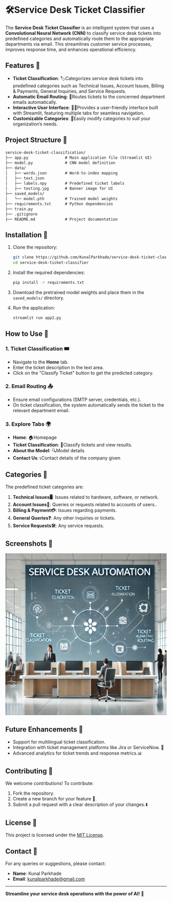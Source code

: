 # 🛠️Service Desk Ticket Classifier

The **Service Desk Ticket Classifier** is an intelligent system that uses a **Convolutional Neural Network (CNN)** to classify service desk tickets into predefined categories and automatically route them to the appropriate departments via email. This streamlines customer service processes, improves response time, and enhances operational efficiency.

## Features 🌟

- **Ticket Classification**: 🏷️Categorizes service desk tickets into predefined categories such as Technical Issues, Account Issues, Billing & Payments, General Inquiries, and Service Requests.
- **Automatic Email Routing**: 📧Routes tickets to the concerned department emails automatically.
- **Interactive User Interface**: 👩‍💻Provides a user-friendly interface built with Streamlit, featuring multiple tabs for seamless navigation.
- **Customizable Categories**: 🔧Easily modify categories to suit your organization’s needs.

## Project Structure 📂

```plaintext
service-desk-ticket-classification/
├── app.py                # Main application file (Streamlit UI)
├── model.py              # CNN model definition
├── data/
│   ├── words.json        # Word-to-index mapping
│   ├── text.json
│   ├── labels.npy        # Predefined ticket labels
│   ├── testing.jpg       # Banner image for UI
├── saved_models/
│   └── model.pth         # Trained model weights
├── requirements.txt      # Python dependencies
├── train.py
├── .gitignore
├── README.md             # Project documentation
```

## Installation 🚀

1. Clone the repository:
   ```bash
   git clone https://github.com/KunalParkhade/service-desk-ticket-classification.git
   cd service-desk-ticket-classifier
   ```

2. Install the required dependencies:
   ```bash
   pip install -r requirements.txt
   ```

3. Download the pretrained model weights and place them in the `saved_models/` directory.

4. Run the application:
   ```bash
   streamlit run app2.py
   ```

## How to Use 📝

### 1. Ticket Classification 🎟️
- Navigate to the **Home** tab.
- Enter the ticket description in the text area.
- Click on the "Classify Ticket" button to get the predicted category.

### 2. Email Routing 📤
- Ensure email configurations (SMTP server, credentials, etc.).
- On ticket classification, the system automatically sends the ticket to the relevant department email.

### 3. Explore Tabs 🌍
- **Home**: 🏠Homepage
- **Ticket Classification**: 📝Classify tickets and view results.
- **About the Model**: 🔍Model details
- **Contact Us**: 📞Contact details of the company given

## Categories 📑
The predefined ticket categories are:

1. **Technical Issues🖥️**: Issues related to hardware, software, or network.
2. **Account Issues🔑**: Queries or requests related to accounts of users..
3. **Billing & Payment💳**: Issues regarding payments.
4. **General Queries❓**: Any other inquiries or tickets.
5. **Service Requests🛠️**: Any service requests.

## Screenshots 📸
![Home Banner](data/testing.jpg)

## Future Enhancements 🔮
- Support for multilingual ticket classification.
- Integration with ticket management platforms like Jira or ServiceNow. 🔗
- Advanced analytics for ticket trends and response metrics.📊

## Contributing 🤝
We welcome contributions! To contribute:
1. Fork the repository.
2. Create a new branch for your feature 🌱.
3. Submit a pull request with a clear description of your changes.⬇️

## License 📜
This project is licensed under the [MIT License]().

## Contact 📧
For any queries or suggestions, please contact:
- **Name**: Kunal Parkhade
- **Email**: kunalparkhade@gmail.com

---
**Streamline your service desk operations with the power of AI!** 🤖